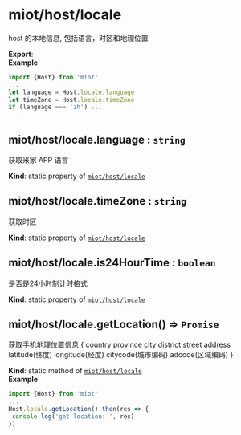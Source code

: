 <a name="module_miot/host/locale"></a>

# miot/host/locale
host 的本地信息, 包括语言，时区和地理位置

**Export**:   
**Example**  
```js
import {Host} from 'miot'
...
let language = Host.locale.language
let timeZone = Host.locale.timeZone
if (language === 'zh') ...
... 
```
<a name="module_miot/host/locale.language"></a>

## miot/host/locale.language : <code>string</code>
获取米家 APP 语言

**Kind**: static property of [<code>miot/host/locale</code>](#module_miot/host/locale)  
<a name="module_miot/host/locale.timeZone"></a>

## miot/host/locale.timeZone : <code>string</code>
获取时区

**Kind**: static property of [<code>miot/host/locale</code>](#module_miot/host/locale)  
<a name="module_miot/host/locale.is24HourTime"></a>

## miot/host/locale.is24HourTime : <code>boolean</code>
是否是24小时制计时格式

**Kind**: static property of [<code>miot/host/locale</code>](#module_miot/host/locale)  
<a name="module_miot/host/locale.getLocation"></a>

## miot/host/locale.getLocation() ⇒ <code>Promise</code>
获取手机地理位置信息
{
country
province
city
district
street
address
latitude(纬度)
longitude(经度)
citycode(城市编码)
adcode(区域编码)
}

**Kind**: static method of [<code>miot/host/locale</code>](#module_miot/host/locale)  
**Example**  
```js
import {Host} from 'miot'
...
Host.locale.getLocation().then(res => {
 console.log('get location: ', res)
})
```
